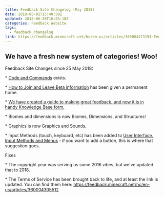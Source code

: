 ```yaml
---
title: Feedback Site Changelog (May 2018)
date: 2018-06-01T15:40:50Z
updated: 2018-06-26T16:53:18Z
categories: Feedback Website
tags:
  - feedback_changelog
link: https://feedback.minecraft.net/hc/en-us/articles/360004473191-Feedback-Site-Changelog-May-2018-
---
```


## **We have a fresh new system of categories! Woo!**

Feedback Site Changes since 25 May 2018:

\* [Code and Commands](https://feedback.minecraft.net/hc/en-us/community/topics/360000332412-Code-and-Commands) exists.

\* [How to Join and Leave Beta information](https://feedback.minecraft.net/hc/en-us/articles/360004438671) has been given a permanent home.

\* [We have created a guide to making great feedback, and now it is in handy Knowledge Base form.](https://feedback.minecraft.net/hc/en-us/articles/360004442111) 

\* Biomes and dimensions is now Biomes, Dimensions, and Structures!

\* Graphics is now Graphics and Sounds.

\* Input Methods (touch, keyboard, etc) has been added to [User Interface, Input Methods and Menus](https://feedback.minecraft.net/hc/en-us/community/topics/360000280611-User-Interface-Input-Methods-and-Menus) - if you want to add a button, this is where that suggestion goes.

Fixes

\* The copyright year was serving us some 2016 vibes, but we've updated that to 2018.

\* The Terms of Service has been brought back to life, and at least the link is updated. You can find them here: <https://feedback.minecraft.net/hc/en-us/articles/360004305512>
